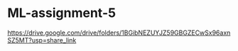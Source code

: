 # ML-assignment-5

https://drive.google.com/drive/folders/1BGibNEZUYJZ59GBGZECwSx96axnSZ5MT?usp=share_link
